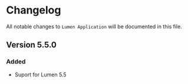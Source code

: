 # Changelog

All notable changes to `Lumen Application` will be documented in this file.

## Version 5.5.0

### Added

- Suport for Lumen 5.5
